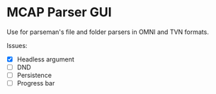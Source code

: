 # MCAP Parser GUI
Use for parseman's file and folder parsers in OMNI and TVN formats.

Issues:
- [X] Headless argument
- [ ] DND
- [ ] Persistence
- [ ] Progress bar
